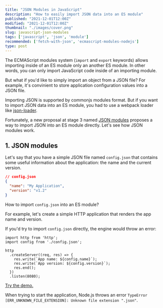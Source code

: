 ```yaml
---
title: "JSON Modules in JavaScript"
description: "How to easily import JSON data into an ES module"  
published: "2021-12-01T12:00Z"
modified: "2021-12-01T12:00Z"
thumbnail: "./images/cover.png"
slug: javascript-json-modules
tags: ['javascript', 'json', 'module']
recommended: ['fetch-with-json', 'ecmascript-modules-nodejs']
type: post
---
```


The ECMAScript modules system (`import` and `export` keywords) allows importing inside of an ES module only an another ES module. In other words, you can only import JavaScript code inside of an importing module.  

But what if you'd like to simply import an object from a JSON file? For example, it's convinient to store application configuration values into a JSON file.  

Importing JSON is supported by commonjs modules format. But if you want to import JSON data into an ES module, you had to use a webpack loader like [json-loader](https://v4.webpack.js.org/loaders/json-loader/). 

Fortunately, a new proposal at stage 3 named [JSON modules](https://github.com/tc39/proposal-json-modules) proposes a way to import JSON into an ES module directly. Let's see how JSON modules work.

## 1. JSON modules

Let's say that you have a simple JSON file named `config.json` that contains some useful information about the application: the name and the current version.  

```json
// config.json
{
  "name": "My Application",
  "version": "v1.2"
}
```

How to import `config.json` into an ES module?  

For example, let's create a simple HTTP application that renders the app name and version.  

If you'd try to import `config.json` directly, the engine would throw an error:

```javascript{1}
import http from 'http';
import config from './config.json';

http
  .createServer((req, res) => {
    res.write(`App name: ${config.name}`);
    res.write(`App version: ${config.version}`);
    res.end();
  })
  .listen(8080);
```

[Try the demo.](https://codesandbox.io/s/busy-wu-sgk82?file=/src/index.mjs)

When trying to start the application, Node.js throws an error `TypeError [ERR_UNKNOWN_FILE_EXTENSION]: Unknown file extension ".json"`.  

